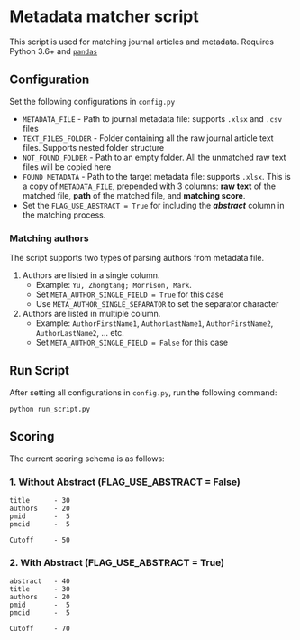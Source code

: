 # Metadata matcher script

This script is used for matching journal articles and metadata. Requires Python 3.6+ and [`pandas`](https://pypi.org/project/pandas/)

## Configuration

Set the following configurations in `config.py`

* `METADATA_FILE` - Path to journal metadata file: supports `.xlsx` and `.csv` files
* `TEXT_FILES_FOLDER` - Folder containing all the raw journal article text files. Supports nested folder structure
* `NOT_FOUND_FOLDER` - Path to an empty folder. All the unmatched raw text files will be copied here
* `FOUND_METADATA` - Path to the target metadata file: supports `.xlsx`. This is a copy of `METADATA_FILE`, prepended with 3 columns: **raw text** of the matched file, **path** of the matched file, and **matching score**.
* Set the `FLAG_USE_ABSTRACT = True` for including the ***abstract*** column in the matching process.

### Matching authors

The script supports two types of parsing authors from metadata file. 

1. Authors are listed in a single column. 
    * Example: `Yu, Zhongtang; Morrison, Mark`.
    * Set `META_AUTHOR_SINGLE_FIELD = True` for this case
    * Use `META_AUTHOR_SINGLE_SEPARATOR` to set the separator character
2. Authors are listed in multiple column.
    * Example: `AuthorFirstName1`, `AuthorLastName1`, `AuthorFirstName2`, `AuthorLastName2`, ... etc.
    * Set `META_AUTHOR_SINGLE_FIELD = False` for this case

## Run Script

After setting all configurations in `config.py`, run the following command:

```
python run_script.py
```

## Scoring

The current scoring schema is as follows:

### 1. Without Abstract (FLAG_USE_ABSTRACT = False)

```
title      - 30
authors    - 20
pmid       -  5
pmcid      -  5

Cutoff     - 50
```

### 2. With Abstract (FLAG_USE_ABSTRACT = True)

```
abstract   - 40
title      - 30
authors    - 20
pmid       -  5
pmcid      -  5

Cutoff     - 70
```